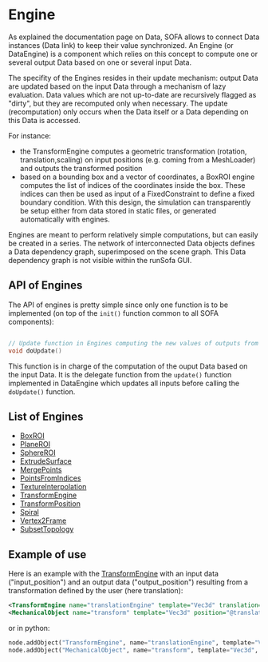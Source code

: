 Engine
======

As explained the documentation page on Data, SOFA allows to connect Data instances (Data link) to keep their value synchronized. An Engine (or DataEngine) is a component which relies on this concept to compute one or several output Data based on one or several input Data.

The specifity of the Engines resides in their update mechanism: output Data are updated based on the input Data through a mechanism of lazy evaluation. Data values which are not up-to-date are recursively flagged as "dirty", but they are recomputed only when necessary. The update (recomputation) only occurs when the Data itself or a Data depending on this Data is accessed.
    
For instance:

- the TransformEngine computes a geometric transformation (rotation, translation,scaling) on input positions (e.g. coming from a MeshLoader) and outputs the transformed position
- based on a bounding box and a vector of coordinates, a BoxROI engine computes the list of indices of the coordinates inside the box. These indices can then be used as input of a FixedConstraint to define a fixed boundary condition. With this design, the simulation can transparently be setup either from data stored in static files, or generated automatically with engines.

Engines are meant to perform relatively simple computations, but can easily be created in a series. The network of interconnected Data objects defines a Data dependency graph, superimposed on the scene graph. This Data dependency graph is not visible within the runSofa GUI.


API of Engines
--------------

The API of engines is pretty simple since only one function is to be implemented (on top of the `init()` function common to all SOFA components):

``` cpp

// Update function in Engines computing the new values of outputs from inputs
void doUpdate()

```

This function is in charge of the computation of the ouput Data based on the input Data. It is the delegate function from the `update()` function implemented in DataEngine which updates all inputs before calling the `doUpdate()` function.


List of Engines
--------------

- [BoxROI](https://www.sofa-framework.org/community/doc/components/engines/roi-selection/#boxroi)
- [PlaneROI](https://www.sofa-framework.org/community/doc/components/engines/roi-selection/#planeroi)
- [SphereROI](https://www.sofa-framework.org/community/doc/components/engines/roi-selection/#sphereroi)
- [ExtrudeSurface](https://www.sofa-framework.org/community/doc/components/engines/extrudesurface/)
- [MergePoints](https://www.sofa-framework.org/community/doc/components/engines/mergepoints/)
- [PointsFromIndices](https://www.sofa-framework.org/community/doc/components/engines/pointsfromindices/)
- [TextureInterpolation](https://www.sofa-framework.org/community/doc/components/engines/textureinterpolation/)
- [TransformEngine](https://www.sofa-framework.org/community/doc/components/engines/transformengine/)
- [TransformPosition](https://www.sofa-framework.org/community/doc/components/engines/transformposition/)
- [Spiral](https://www.sofa-framework.org/community/doc/components/engines/spiral/)
- [Vertex2Frame](https://www.sofa-framework.org/community/doc/components/engines/vertex2frame/)
- [SubsetTopology](https://www.sofa-framework.org/community/doc/components/engines/subsettopology/)


Example of use
--------------

Here is an example with the [TransformEngine](https://www.sofa-framework.org/community/doc/components/engines/transformengine/) with an input data ("input_position") and an output data ("output_position") resulting from a transformation defined by the user (here translation):

``` xml
<TransformEngine name="translationEngine" template="Vec3d" translation="10 0 0" input_position="@meshLoader.position" />
<MechanicalObject name="transform" template="Vec3d" position="@translationEngine.output_position" />
```

or in python:

``` python
node.addObject("TransformEngine", name="translationEngine", template="Vec3d", translation="10 0 0", input_position="@meshLoader.position")
node.addObject("MechanicalObject", name="transform", template="Vec3d", position="@translationEngine.output_position")
```

